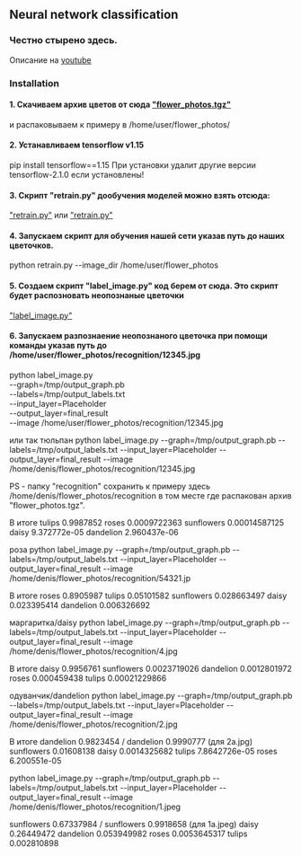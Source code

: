 ## Neural network classification

### Честно стырено здесь.
Описание на [youtube](https://www.youtube.com/watch?v=KL-zI-2Ifrs)

### Installation
#### 1. Скачиваем архив цветов от сюда ["flower_photos.tgz"](http://download.tensorflow.org/example_images/flower_photos.tgz)
и распаковываем к примеру в /home/user/flower_photos/
#### 2. Устанавливаем tensorflow v1.15 
pip install tensorflow==1.15 
При установки удалит другие версии tensorflow-2.1.0 если установлены!
#### 3. Скрипт "retrain.py" дообучения моделей можно взять отсюда:
["retrain.py"](https://raw.githubusercontent.com/tensorflow/hub/r0.1/examples/image_retraining/retrain.py)
или
["retrain.py"](https://github.com/tensorflow/hub/tree/master/examples/image_retraining)
#### 4. Запускаем скрипт для обучения нашей сети указав путь до наших цветочков.
python retrain.py --image_dir /home/user/flower_photos
#### 5. Создаем скрипт "label_image.py" код берем от сюда. Это скрипт будет распозновать неопознаные цветочки
["label_image.py"](https://raw.githubusercontent.com/tensorflow/tensorflow/master/tensorflow/examples/label_image/label_image.py)
#### 6. Запускаем разпознаение неопознаного цветочка при помощи команды указав путь до /home/user/flower_photos/recognition/12345.jpg
python label_image.py \
 --graph=/tmp/output_graph.pb \
  --labels=/tmp/output_labels.txt \
  --input_layer=Placeholder \
  --output_layer=final_result \
  --image /home/user/flower_photos/recognition/12345.jpg

или так
тюльпан
python label_image.py \--graph=/tmp/output_graph.pb \--labels=/tmp/output_labels.txt \--input_layer=Placeholder \--output_layer=final_result \--image /home/denis/flower_photos/recognition/12345.jpg

PS - папку "recognition" сохранить к примеру здесь /home/denis/flower_photos/recognition в том месте где распакован архив "flower_photos.tgz".

В итоге
tulips 0.9987852
roses 0.0009722363
sunflowers 0.00014587125
daisy 9.372772e-05
dandelion 2.960437e-06

роза
python label_image.py \--graph=/tmp/output_graph.pb \--labels=/tmp/output_labels.txt \--input_layer=Placeholder \--output_layer=final_result \--image /home/denis/flower_photos/recognition/54321.jp

В итоге
roses 0.8905987
tulips 0.05101582
sunflowers 0.028663497
daisy 0.023395414
dandelion 0.006326692

маргаритка/daisy
python label_image.py \--graph=/tmp/output_graph.pb \--labels=/tmp/output_labels.txt \--input_layer=Placeholder \--output_layer=final_result \--image /home/denis/flower_photos/recognition/4.jpg

В итоге
daisy 0.9956761
sunflowers 0.0023719026
dandelion 0.0012801972
roses 0.000459438
tulips 0.00021229866

одуванчик/dandelion
python label_image.py \--graph=/tmp/output_graph.pb \--labels=/tmp/output_labels.txt \--input_layer=Placeholder \--output_layer=final_result \--image /home/denis/flower_photos/recognition/2.jpg

В итоге
dandelion 0.9823454 / dandelion 0.9990777 (для 2a.jpg)
sunflowers 0.01608138
daisy 0.0014325682
tulips 7.8642726e-05
roses 6.200551e-05


python label_image.py \--graph=/tmp/output_graph.pb \--labels=/tmp/output_labels.txt \--input_layer=Placeholder \--output_layer=final_result \--image /home/denis/flower_photos/recognition/1.jpeg

sunflowers 0.67337984 / sunflowers 0.9918658 (для 1a.jpeg)
daisy 0.26449472
dandelion 0.053949982
roses 0.0053645317
tulips 0.002810898
